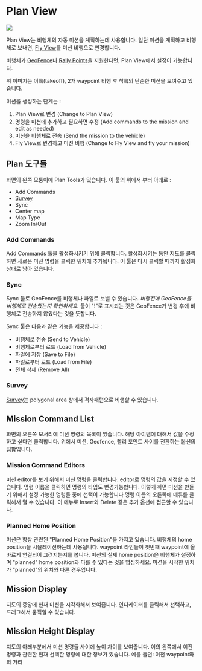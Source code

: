 # Plan View

![](PlanView.jpg)

Plan View는 비행체의 자동 미션을 계획하는데 사용합니다. 일단 미션을 계획하고 비행체로 보내면, [Fly View](FlyView.md)를 미션 비행으로 변경합니다.

비행체가 [GeoFence](PlanGeoFence.md)나 [Rally Points](PlanRallyPoints.md)을 지원한다면, Plan View에서 설정이 가능합니다.

위 이미지는 이륙(takeoff), 2개 waypoint 비행 후 착륙의 단순한 미션을 보여주고 있습니다.

미션을 생성하는 단계는 :

1. Plan View로 변경 (Change to Plan View)
2. 명령을 미션에 추가하고 필요하면 수정 (Add commands to the mission and edit as needed)
3. 미션을 비행체로 전송 (Send the mission to the vehicle)
4. Fly View로 변경하고 미션 비행 (Change to Fly View and fly your mission)

## Plan 도구들
화면의 왼쪽 모퉁이에 Plan Tools가 있습니다. 이 툴의 위에서 부터 아래로 :

* Add Commands
* [Survey](Survey.md)
* Sync
* Center map
* Map Type
* Zoom In/Out

### Add Commands
Add Commands 툴을 활성화시키기 위해 클릭합니다. 활성화시키는 동안 지도를 클릭하면 새로운 미션 명령을 클릭한 위치에 추가됩니다. 이 툴은 다시 클릭할 때까지 활성화 상태로 남아 있습니다.

### Sync
Sync 툴로 GeoFence를 비행체나 파일로 보낼 수 있습니다. *비행전에 GeoFence를 비행체로 전송했는지 확인하세요.* 툴이 "!"로 표시되는 것은 GeoFence가 변경 후에 비행체로 전송하지 않았다는 것을 뜻합니다.

Sync 툴은 다음과 같은 기능을 제공합니다 :

* 비행체로 전송 (Send to Vehicle)
* 비행체로부터 로드 (Load from Vehicle)
* 파일에 저장 (Save to File)
* 파일로부터 로드 (Load from File)
* 전체 삭제 (Remove All)

### Survey

[Survey](Survey.md)는 polygonal area 상에서 격자패턴으로 비행할 수 있습니다.

## Mission Command List
화면의 오른쪽 모서리에 미션 명령의 목록이 있습니다. 해당 아이템에 대해서 값을 수정하고 싶다면 클릭합니다. 위에서 미션, Geofence, 렐리 포인트 사이를 전환하는 옵션의 집합입니다.

### Mission Command Editors

미션 editor를 보기 위해서 미션 명령을 클릭합니다. editor로 명령의 값을 지정할 수 있습니다. 명령 이름을 클릭하면 명령의 타입도 변경가능합니다. 이렇게 하면 미션을 만들기 위해서 설정 가능한 명령들 중에 선택이 가능합니다 명령 이름의 오른쪽에 메튜를 클릭해서 열 수 있습니다. 이 메뉴로 Insert와 Delete 같은 추가 옵션에 접근할 수 있습니다.

### Planned Home Position
미션은 항상 관련된 "Planned Home Position"을 가지고 있습니다. 비행체의 home position을 시뮬레이션하는데 사용됩니다. waypoint 라인들이 첫번째 waypoint에 올바르게 연결되어 그려지는지를 봅니다. 미션의 실제 home position은 비행체가 설정하며 "planned" home position과 다를 수 있다는 것을 명심하세요. 미션을 시작한 위치가 "planned"의 위치와 다른 경우입니다.

## Mission Display
지도의 중앙에 현재 미션을 시각화해서 보여줍니다. 인디케이터를 클릭해서 선택하고, 드래그해서 움직일 수 있습니다.

## Mission Height Display
지도의 아래부분에서 미션 명령들 사이에 높이 차이를 보여줍니다. 이의 왼쪽에서 이전 명령과 관련한 현재 선택한 명령에 대한 정보가 있습니다. 예를 들면: 이전 waypoint와의 거리
